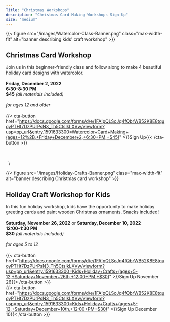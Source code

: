 ```yaml
---
Title: "Christmas Workshops"
description: "Christmas Card Making Workshops Sign Up"
size: "medium"
---
```



{{< figure src="/images/Watercolor-Class-Banner.png" class="max-width-fit" alt="banner describing kids' craft workshop" >}}
## Christmas Card Workshop 

Join us in this beginner-friendly class and follow along to make 4 beautiful holiday card designs with watercolor.\
&nbsp; \
__Friday, December 2, 2022__\
__6:30-8:30 PM__\
__$45__ _(all materials included)_\
&nbsp; \
_for ages 12 and older_\
&nbsp; \
{{< cta-button href="https://docs.google.com/forms/d/e/1FAIpQLScJq4fQbrWB52K8E8tquoyPTHt7DzPUrPsN3_Th5CtsIkLXVw/viewform?usp=pp_url&entry.1591633300=Watercolor+Card+Making+(ages+12%2B,+Friday+December+2,+6:30+PM,+$45)" >}}Sign Up{{< /cta-button >}}

&nbsp; \
&nbsp; \
&nbsp; \

{{< figure src="/images/Holiday-Crafts-Banner.png" class="max-width-fit" alt="banner describing Christmas card workshop" >}}
## Holiday Craft Workshop for Kids


In this fun holiday workshop, kids have the opportunity to make holiday greeting cards and paint wooden Christmas ornaments. Snacks included!\
&nbsp; \
__Saturday, November 26, 2022__
or __Saturday, December 10, 2022__\
__12:00-1:30 PM__\
__$30__ _(all materials included)_\
&nbsp; \
_for ages 5 to 12_\
&nbsp; \
{{< cta-button href="https://docs.google.com/forms/d/e/1FAIpQLScJq4fQbrWB52K8E8tquoyPTHt7DzPUrPsN3_Th5CtsIkLXVw/viewform?usp=pp_url&entry.1591633300=Kids+Holiday+Crafts+(ages+5-12,+Saturday+November+26th,+12:00+PM,+$30)" >}}Sign Up November 26{{< /cta-button >}}\
{{< cta-button href="https://docs.google.com/forms/d/e/1FAIpQLScJq4fQbrWB52K8E8tquoyPTHt7DzPUrPsN3_Th5CtsIkLXVw/viewform?usp=pp_url&entry.1591633300=Kids+Holiday+Crafts+(ages+5-12,+Saturday+December+10th,+12:00+PM+$30)" >}}Sign Up December 10{{< /cta-button >}}








